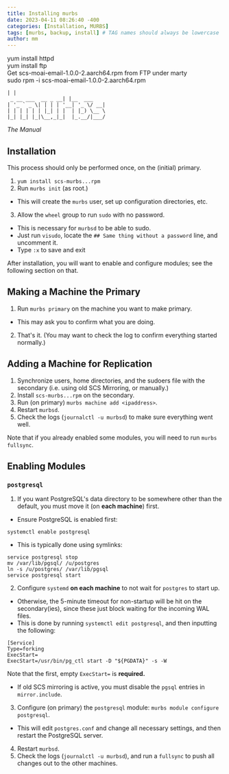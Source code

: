 ```yaml
---
title: Installing murbs
date: 2023-04-11 08:26:40 -400
categories: [Installation, MURBS]
tags: [murbs, backup, install] # TAG names should always be lowercase
author: mm
---
```


yum install httpd  
yum install ftp  
Get scs-moai-email-1.0.0-2.aarch64.rpm from FTP under marty  
sudo rpm -i scs-moai-email-1.0.0-2.aarch64.rpm  

```
| |
 _ __ ___  __ _ __| |__  ___
| '_ ` _ \| | | | '__| '_ \/ __|
| | | | | | |_| | |  | |_) \__ \
|_| |_| |_|\__,_|_|  |_.__/|___/
```

*The Manual*

Installation
--------------------------------
This process should only be performed once, on the (initial) primary.

1. `yum install scs-murbs...rpm`
2. Run `murbs init` (as root.)
- This will create the `murbs` user, set up configuration directories, etc.
3. Allow the `wheel` group to run `sudo` with no password.
- This is necessary for `murbsd` to be able to sudo.
- Just run `visudo`, locate the `## Same thing without a password` line, and uncomment it.
- Type `:x` to save and exit

After installation, you will want to enable and configure modules; see the following section on that.


Making a Machine the Primary
--------------------------------
1. Run `murbs primary` on the machine you want to make primary.
- This may ask you to confirm what you are doing.
2. That's it. (You may want to check the log to confirm everything started normally.)


Adding a Machine for Replication
---------------------------------
1. Synchronize users, home directories, and the sudoers file with the secondary (i.e. using old SCS Mirroring, or manually.)
2. Install `scs-murbs...rpm` on the secondary.
3. Run (on primary) `murbs machine add <ipaddress>`.
4. Restart `murbsd`.
5. Check the logs (`journalctl -u murbsd`) to make sure everything went well.

Note that if you already enabled some modules, you will need to run `murbs fullsync`.


Enabling Modules
--------------------------------

### `postgresql`

1. If you want PostgreSQL's data directory to be somewhere other than the default, you must move it (on **each machine**) first.
- Ensure PostgreSQL is enabled first:
```
systemctl enable postgresql
```
- This is typically done using symlinks:
```
service postgresql stop
mv /var/lib/pgsql/ /u/postgres
ln -s /u/postgres/ /var/lib/pgsql
service postgresql start
```
2. Configure `systemd` **on each machine** to not wait for `postgres` to start up.
- Otherwise, the 5-minute timeout for non-startup will be hit on the secondary(ies), since these just block waiting for the incoming WAL files.
- This is done by running `systemctl edit postgresql`, and then inputting the following:
```
[Service]
Type=forking
ExecStart=
ExecStart=/usr/bin/pg_ctl start -D "${PGDATA}" -s -W
```
Note that the first, empty `ExecStart=` is **required.**
- If old SCS mirroring is active, you must disable the `pgsql` entries in `mirror.include`.
3. Configure (on primary) the `postgresql` module: `murbs module configure postgresql`.
- This will edit `postgres.conf` and change all necessary settings, and then restart the PostgreSQL server.
4. Restart `murbsd`.
5. Check the logs (`journalctl -u murbsd`), and run a `fullsync` to push all changes out to the other machines.
